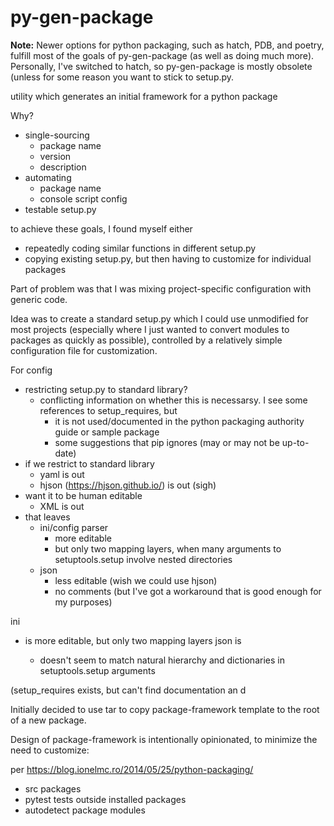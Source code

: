 # py-gen-package

**Note:**
Newer options for python packaging, such as hatch, PDB, and poetry, fulfill most of the goals of
py-gen-package (as well as doing much more).   Personally, I've switched to hatch, so
py-gen-package is mostly obsolete (unless for some reason you want to stick to setup.py.


utility which generates an initial framework for a python package


Why?

* single-sourcing 
  * package name
  * version
  * description
* automating
  * package name
  * console script config
* testable setup.py

to achieve these goals, I found myself either
* repeatedly coding similar functions in different setup.py
* copying existing setup.py, but then having to customize for individual packages

Part of problem was that I was mixing project-specific configuration with generic code.

Idea was to create a standard setup.py which I could use unmodified for most projects (especially where I just
wanted to convert modules to packages as quickly as possible),
controlled by a relatively simple configuration file for customization.

For config
* restricting setup.py to standard library?
  * conflicting information on whether this is necessarsy.  I see some references to setup_requires, but 
    * it is not used/documented in the python packaging authority guide or sample package
    * some suggestions that pip ignores (may or may not be up-to-date)
* if we restrict to standard library
  * yaml is out
  * hjson (https://hjson.github.io/) is out (sigh)
* want it to be human editable
  * XML is out
* that leaves
  * ini/config parser 
    * more editable
    * but only two mapping layers, when many arguments to setuptools.setup involve nested directories
  * json
    * less editable (wish we could use hjson)
    * no comments (but I've got a workaround that is good enough for my purposes)


ini
* is more editable, but only two mapping layers
json is 


  * doesn't seem to match natural hierarchy and dictionaries in setuptools.setup arguments


(setup_requires exists, but can't find documentation an d



Initially decided to use tar to copy package-framework template to the root of a new package.  

Design of package-framework is intentionally opinionated, to minimize the need to customize:

per https://blog.ionelmc.ro/2014/05/25/python-packaging/
* src packages 
* pytest tests outside installed packages
* autodetect package modules






